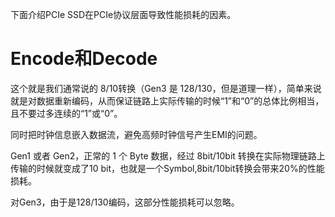 
下面介绍PCIe SSD在PCIe协议层面导致性能损耗的因素。

# Encode和Decode

这个就是我们通常说的 8/10转换（Gen3 是 128/130，但是道理一样），简单来说就是对数据重新编码，从而保证链路上实际传输的时候“1”和“0”的总体比例相当，且不要过多连续的“1”或“0”。

同时把时钟信息嵌入数据流，避免高频时钟信号产生EMI的问题。

Gen1 或者 Gen2，正常的 1 个 Byte 数据，经过 8bit/10bit 转换在实际物理链路上传输的时候就变成了10 bit，也就是一个Symbol,8bit/10bit转换会带来20%的性能损耗。

对Gen3，由于是128/130编码，这部分性能损耗可以忽略。

